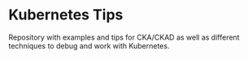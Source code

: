 # Kubernetes Tips

Repository with examples and tips for CKA/CKAD as well as different techniques to debug and work with Kubernetes.
